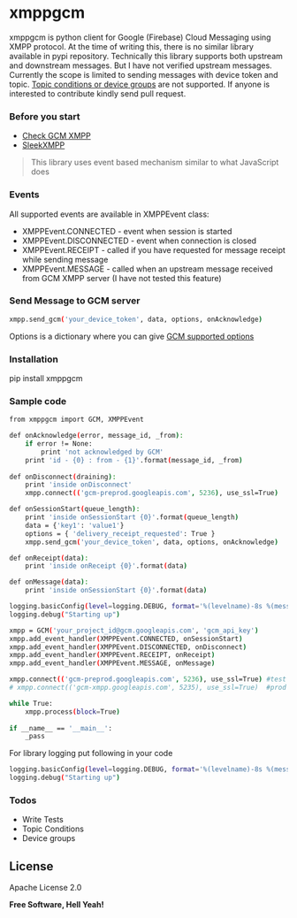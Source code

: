 # xmppgcm

xmppgcm is python client for Google (Firebase) Cloud Messaging using XMPP protocol. At the time of writing this, there is no similar library available in pypi repository. Technically this library supports both upstream and downstream messages. But I have not verified upstream messages. Currently the scope is limited to sending messages with device token and topic. [Topic conditions or device groups] are not supported. If anyone is interested to contribute kindly send pull request.

### Before you start
  - [Check GCM XMPP]
  - [SleekXMPP]

> This library uses event based mechanism similar to what JavaScript does

### Events

All supported events are available in XMPPEvent class:

* XMPPEvent.CONNECTED - event when session is started
* XMPPEvent.DISCONNECTED - event when connection is closed
* XMPPEvent.RECEIPT - called if you have requested for message receipt while sending message
* XMPPEvent.MESSAGE - called when an upstream message received from GCM XMPP server (I have not tested this feature)

### Send Message to GCM server
```sh
xmpp.send_gcm('your_device_token', data, options, onAcknowledge)
```
Options is a dictionary where you can give [GCM supported options]

### Installation

pip install xmppgcm

### Sample code

```sh
from xmppgcm import GCM, XMPPEvent

def onAcknowledge(error, message_id, _from):
	if error != None:
		print 'not acknowledged by GCM'
	print 'id - {0} : from - {1}'.format(message_id, _from)
	
def onDisconnect(draining):
	print 'inside onDisconnect'
	xmpp.connect(('gcm-preprod.googleapis.com', 5236), use_ssl=True)

def onSessionStart(queue_length):
	print 'inside onSessionStart {0}'.format(queue_length)
	data = {'key1': 'value1'}
	options = { 'delivery_receipt_requested': True }
	xmpp.send_gcm('your_device_token', data, options, onAcknowledge)

def onReceipt(data):
	print 'inside onReceipt {0}'.format(data)

def onMessage(data):
	print 'inside onSessionStart {0}'.format(data)

logging.basicConfig(level=logging.DEBUG, format='%(levelname)-8s %(message)s')
logging.debug("Starting up")

xmpp = GCM('your_project_id@gcm.googleapis.com', 'gcm_api_key')
xmpp.add_event_handler(XMPPEvent.CONNECTED, onSessionStart)
xmpp.add_event_handler(XMPPEvent.DISCONNECTED, onDisconnect)
xmpp.add_event_handler(XMPPEvent.RECEIPT, onReceipt)
xmpp.add_event_handler(XMPPEvent.MESSAGE, onMessage)

xmpp.connect(('gcm-preprod.googleapis.com', 5236), use_ssl=True) #test environment
# xmpp.connect(('gcm-xmpp.googleapis.com', 5235), use_ssl=True)  #prod environment

while True:
    xmpp.process(block=True)
    
if __name__ == '__main__':
	_pass
```

For library logging put following in your code
```sh
logging.basicConfig(level=logging.DEBUG, format='%(levelname)-8s %(message)s')
logging.debug("Starting up")

```

### Todos

 - Write Tests
 - Topic Conditions
 - Device groups

License
----

Apache License 2.0


**Free Software, Hell Yeah!**

[//]: # (These are reference links used in the body of this note and get stripped out when the markdown processor does its job. There is no need to format nicely because it shouldn't be seen. Thanks SO - http://stackoverflow.com/questions/4823468/store-comments-in-markdown-syntax)


   [Check GCM XMPP]: <https://firebase.google.com/docs/cloud-messaging/server#implementing-the-xmpp-connection-server-protocol>
   [SleekXMPP]: <http://sleekxmpp.com/getting_started/echobot.html>
   [Topic conditions or device groups]: <https://firebase.google.com/docs/cloud-messaging/send-message>
   [GCM supported options]: <https://firebase.google.com/docs/cloud-messaging/xmpp-server-ref>